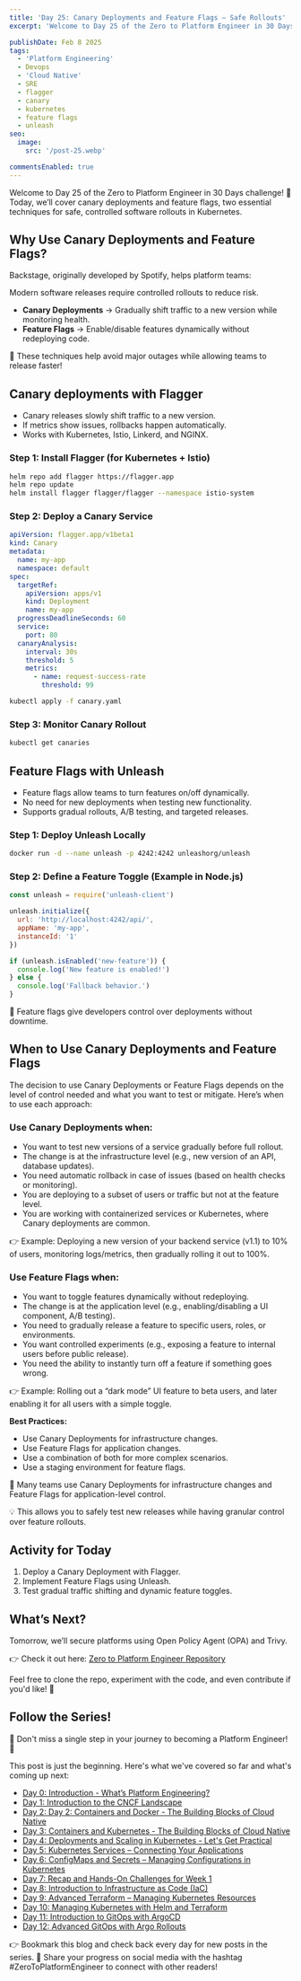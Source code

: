 ```yaml
---
title: 'Day 25: Canary Deployments and Feature Flags – Safe Rollouts'
excerpt: 'Welcome to Day 25 of the Zero to Platform Engineer in 30 Days challenge! 🚀 Today, we’ll cover canary deployments and feature flags, two essential techniques for safe, controlled software rollouts in Kubernetes.'

publishDate: Feb 8 2025
tags:
  - 'Platform Engineering'
  - Devops
  - 'Cloud Native'
  - SRE
  - flagger
  - canary
  - kubernetes
  - feature flags
  - unleash
seo:
  image:
    src: '/post-25.webp'

commentsEnabled: true
---
```


Welcome to Day 25 of the Zero to Platform Engineer in 30 Days challenge! 🚀 Today, we’ll cover canary deployments and feature flags, two essential techniques for safe, controlled software rollouts in Kubernetes.

## Why Use Canary Deployments and Feature Flags?

Backstage, originally developed by Spotify, helps platform teams:

Modern software releases require controlled rollouts to reduce risk.

- **Canary Deployments** → Gradually shift traffic to a new version while monitoring health.
- **Feature Flags** → Enable/disable features dynamically without redeploying code.

📌 These techniques help avoid major outages while allowing teams to release faster!

## Canary deployments with Flagger

- Canary releases slowly shift traffic to a new version.
- If metrics show issues, rollbacks happen automatically.
- Works with Kubernetes, Istio, Linkerd, and NGINX.

### Step 1: Install Flagger (for Kubernetes + Istio)

```bash
helm repo add flagger https://flagger.app
helm repo update
helm install flagger flagger/flagger --namespace istio-system
```

### Step 2: Deploy a Canary Service

```yaml
apiVersion: flagger.app/v1beta1
kind: Canary
metadata:
  name: my-app
  namespace: default
spec:
  targetRef:
    apiVersion: apps/v1
    kind: Deployment
    name: my-app
  progressDeadlineSeconds: 60
  service:
    port: 80
  canaryAnalysis:
    interval: 30s
    threshold: 5
    metrics:
      - name: request-success-rate
        threshold: 99
```

```bash
kubectl apply -f canary.yaml
```

### Step 3: Monitor Canary Rollout

```bash
kubectl get canaries
```

## Feature Flags with Unleash

- Feature flags allow teams to turn features on/off dynamically.
- No need for new deployments when testing new functionality.
- Supports gradual rollouts, A/B testing, and targeted releases.

### Step 1: Deploy Unleash Locally

```bash
docker run -d --name unleash -p 4242:4242 unleashorg/unleash
```

### Step 2: Define a Feature Toggle (Example in Node.js)

```javascript
const unleash = require('unleash-client')

unleash.initialize({
  url: 'http://localhost:4242/api/',
  appName: 'my-app',
  instanceId: '1'
})

if (unleash.isEnabled('new-feature')) {
  console.log('New feature is enabled!')
} else {
  console.log('Fallback behavior.')
}
```

📌 Feature flags give developers control over deployments without downtime.

## When to Use Canary Deployments and Feature Flags

The decision to use Canary Deployments or Feature Flags depends on the level of control needed and what you want to test or mitigate. Here’s when to use each approach:

### Use Canary Deployments when:

- You want to test new versions of a service gradually before full rollout.
- The change is at the infrastructure level (e.g., new version of an API, database updates).
- You need automatic rollback in case of issues (based on health checks or monitoring).
- You are deploying to a subset of users or traffic but not at the feature level.
- You are working with containerized services or Kubernetes, where Canary deployments are common.

👉 Example: Deploying a new version of your backend service (v1.1) to 10% of users, monitoring logs/metrics, then gradually rolling it out to 100%.

### Use Feature Flags when:

- You want to toggle features dynamically without redeploying.
- The change is at the application level (e.g., enabling/disabling a UI component, A/B testing).
- You need to gradually release a feature to specific users, roles, or environments.
- You want controlled experiments (e.g., exposing a feature to internal users before public release).
- You need the ability to instantly turn off a feature if something goes wrong.

👉 Example: Rolling out a “dark mode” UI feature to beta users, and later enabling it for all users with a simple toggle.

**Best Practices:**

- Use Canary Deployments for infrastructure changes.
- Use Feature Flags for application changes.
- Use a combination of both for more complex scenarios.
- Use a staging environment for feature flags.

🚀 Many teams use Canary Deployments for infrastructure changes and Feature Flags for application-level control.

💡 This allows you to safely test new releases while having granular control over feature rollouts.

## Activity for Today

1. Deploy a Canary Deployment with Flagger.
2. Implement Feature Flags using Unleash.
3. Test gradual traffic shifting and dynamic feature toggles.

## What’s Next?

Tomorrow, we’ll secure platforms using Open Policy Agent (OPA) and Trivy.

👉 Check it out here: [Zero to Platform Engineer Repository](https://github.com/parraletz/zero-to-platform-engineer)

Feel free to clone the repo, experiment with the code, and even contribute if you'd like! 🚀

## Follow the Series!

🎉 Don't miss a single step in your journey to becoming a Platform Engineer! 🎉

This post is just the beginning. Here's what we've covered so far and what's coming up next:

- [Day 0: Introduction - What’s Platform Engineering?](https://parraletz.space/blog/00-0-to-platform-eng-intro/)
- [Day 1: Introduction to the CNCF Landscape](https://parraletz.space/blog/01-0-to-platform-eng-day1/)
- [Day 2: Day 2: Containers and Docker - The Building Blocks of Cloud Native](https://parraletz.space/blog/02-0-to-platform-eng-day2/)
- [Day 3: Containers and Kubernetes - The Building Blocks of Cloud Native](https://parraletz.space/blog/03-0-to-platform-eng-day3/)
- [Day 4: Deployments and Scaling in Kubernetes - Let's Get Practical](https://parraletz.space/blog/03-0-to-platform-eng-day3/)
- [Day 5: Kubernetes Services – Connecting Your Applications](https://parraletz.space/blog/05-0-to-platform-eng-day5/)
- [Day 6: ConfigMaps and Secrets – Managing Configurations in Kubernetes](https://parraletz.space/blog/06-0-to-platform-eng-day6/)
- [Day 7: Recap and Hands-On Challenges for Week 1](https://parraletz.space/blog/07-0-to-platform-eng-day7/)
- [Day 8: Introduction to Infrastructure as Code (IaC)](https://parraletz.space/blog/08-0-to-platform-eng-day8/)
- [Day 9: Advanced Terraform – Managing Kubernetes Resources](https://parraletz.space/blog/09-0-to-platform-eng-day9/)
- [Day 10: Managing Kubernetes with Helm and Terraform](https://parraletz.space/blog/10-0-to-platform-eng-day10/)
- [Day 11: Introduction to GitOps with ArgoCD](https://parraletz.space/blog/11-0-to-platform-eng-day11/)
- [Day 12: Advanced GitOps with Argo Rollouts](https://parraletz.space/blog/12-0-to-platform-eng-day12/)

👉 Bookmark this blog and check back every day for new posts in the series.
📣 Share your progress on social media with the hashtag #ZeroToPlatformEngineer to connect with other readers!
